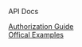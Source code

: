 API Docs

[Authorization Guide](https://developer.spotify.com/documentation/general/guides/authorization-guide/) <br />
[Offical Examples](https://github.com/spotify/web-api-auth-examples) <br />
